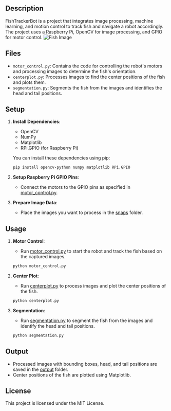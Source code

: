 
## Description

FishTrackerBot is a project that integrates image processing, machine learning, and motion control to track fish and navigate a robot accordingly. The project uses a Raspberry Pi, OpenCV for image processing, and GPIO for motor control.
![Fish Image]('/output/17.png')

## Files

- `motor_control.py`: Contains the code for controlling the robot's motors and processing images to determine the fish's orientation.
- `centerplot.py`: Processes images to find the center positions of the fish and plots them.
- `segmentation.py`: Segments the fish from the images and identifies the head and tail positions.

## Setup

1. **Install Dependencies**:
    - OpenCV
    - NumPy
    - Matplotlib
    - RPi.GPIO (for Raspberry Pi)

    You can install these dependencies using pip:

    ```sh
    pip install opencv-python numpy matplotlib RPi.GPIO
    ```

2. **Setup Raspberry Pi GPIO Pins**:
    - Connect the motors to the GPIO pins as specified in [motor_control.py](http://_vscodecontentref_/6).

3. **Prepare Image Data**:
    - Place the images you want to process in the [snaps](http://_vscodecontentref_/7) folder.

## Usage

1. **Motor Control**:
    - Run [motor_control.py](http://_vscodecontentref_/8) to start the robot and track the fish based on the captured images.

    ```sh
    python motor_control.py
    ```

2. **Center Plot**:
    - Run [centerplot.py](http://_vscodecontentref_/9) to process images and plot the center positions of the fish.

    ```sh
    python centerplot.py
    ```

3. **Segmentation**:
    - Run [segmentation.py](http://_vscodecontentref_/10) to segment the fish from the images and identify the head and tail positions.

    ```sh
    python segmentation.py
    ```

## Output

- Processed images with bounding boxes, head, and tail positions are saved in the [output](http://_vscodecontentref_/11) folder.
- Center positions of the fish are plotted using Matplotlib.

## License

This project is licensed under the MIT License.
